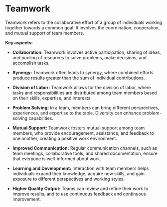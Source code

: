 # Teamwork

Teamwork refers to the collaborative effort of a group of individuals working together towards a common goal. It involves the coordination, cooperation, and mutual support of team members.

**Key aspects:**

* **Collaboration:** Teamwork involves active participation, sharing of ideas, and pooling of resources to solve problems, make decisions, and accomplish tasks.

* **Synergy:** Teamwork often leads to synergy, where combined efforts produce results greater than the sum of individual contributions.

* **Division of Labor:** Teamwork allows for the division of labor, where tasks and responsibilities are distributed among team members based on their skills, expertise, and interests.

* **Problem Solving:** In a team, members can bring different perspectives, experiences, and expertise to the table. Diversity can enhance problem-solving capabilities.

* **Mutual Support:** Teamwork fosters mutual support among team members, who provide encouragement, assistance, and feedback to one another, creating a positive work environment.

* **Improved Communication:** Regular communication channels, such as team meetings, collaborative tools, and shared documentation, ensure that everyone is well-informed about work.

* **Learning and Development:** Interaction with team members helps individuals expand their knowledge, acquire new skills, and gain exposure to different perspectives and working styles.

* **Higher Quality Output:** Teams can review and refine their work to improve results, and to use continuous feedback and continuous improvement.
